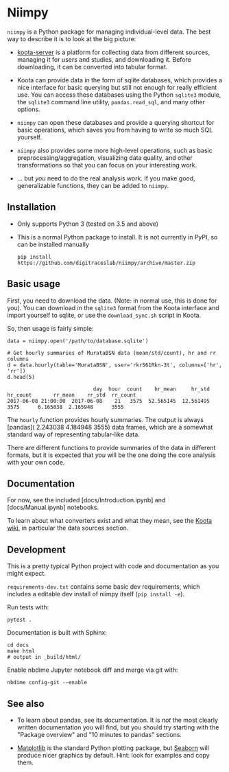 # Niimpy

`niimpy` is a Python package for managing individual-level data.  The
best way to describe it is to look at the big picture:

- [koota-server](https://github.com/digitraceslab/koota-server) is a
  platform for collecting data from different sources, managing it for
  users and studies, and downloading it.  Before downloading, it can
  be converted into tabular format.

- Koota can provide data in the form of sqlite databases, which
  provides a nice interface for basic querying but still not enough
  for really efficient use.  You can access these databases using the
  Python `sqlite3` module, the `sqlite3` command line utility,
  `pandas.read_sql`, and many other options.

- `niimpy` can open these databases and provide a querying shortcut
  for basic operations, which saves you from having to write so much
  SQL yourself.

- `niimpy` also provides some more high-level operations, such as
  basic preprocessing/aggregation, visualizing data quality, and other
  transformations so that you can focus on your interesting work.

- ... but *you* need to do the real analysis work.  If you make good,
  generalizable functions, they can be added to `niimpy`.

## Installation

- Only supports Python 3 (tested on 3.5 and above)

- This is a normal Python package to install.  It is not currently in
  PyPI, so can be installed manually

  ```
  pip install https://github.com/digitraceslab/niimpy/archive/master.zip
  ```


## Basic usage

First, you need to download the data.  (Note: in normal use, this is
done for you).  You can download in the `sqlite3` format from the
Koota interface and import yourself to sqlite, or use the
`download_sync.sh` script in Koota.

So, then usage is fairly simple:

```
data = niimpy.open('/path/to/database.sqlite')

# Get hourly summaries of MurataBSN data (mean/std/count), hr and rr columns
d = data.hourly(table='MurataBSN', user='rkr561Rkn-3t', columns=['hr', 'rr'])
d.head(5)

                            day  hour  count    hr_mean     hr_std  hr_count       rr_mean    rr_std  rr_count
2017-06-08 21:00:00  2017-06-08    21   3575  52.565145  12.561495      3575      6.165038  2.165948      3555
```

The `hourly` function provides hourly summaries.  The output is always
[pandas]( 2.243038 4.184948 3555) data frames, which are a somewhat
standard way of representing tabular-like data.

There are different functions to provide summaries of the data in
different formats, but it is expected that *you* will be the one doing
the core analysis with your own code.

## Documentation

For now, see the included [docs/Introduction.ipynb] and [docs/Manual.ipynb]
notebooks.

To learn about what converters exist and what they mean, see the
[Koota wiki](https://github.com/digitraceslab/koota-server/wiki), in
particular the data sources section.

## Development

This is a pretty typical Python project with code and documentation as
you might expect.

`requirements-dev.txt` contains some basic dev requirements, which
includes a editable dev install of niimpy itself (`pip install -e`).

Run tests with:
```
pytest .
```

Documentation is built with Sphinx:
```
cd docs
make html
# output in _build/html/
```

Enable nbdime Jupyter notebook diff and merge via git with:
```
nbdime config-git --enable
```


## See also

* To learn about pandas, see its documentation.  It is *not* the most
  clearly written documentation you will find, but you should try
  starting with the "Package overview" and "10 minutes to pandas"
  sections.

* [Matplotlib](https://matplotlib.org/) is the standard Python
  plotting package, but [Seaborn](https://seaborn.pydata.org/) will
  produce nicer graphics by default.  Hint: look for examples and copy
  them.
